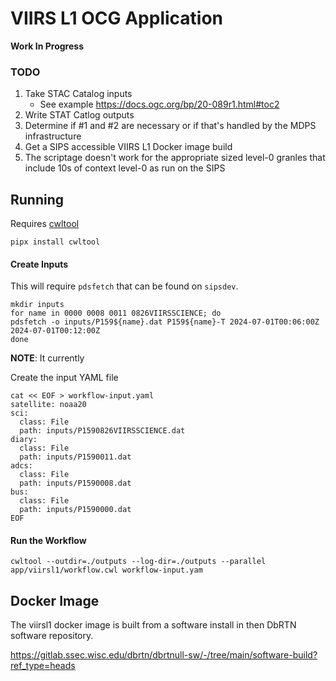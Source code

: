 # VIIRS L1 OCG Application

**Work In Progress**

### TODO
1. Take STAC Catalog inputs
    * See example https://docs.ogc.org/bp/20-089r1.html#toc2
2. Write STAT Catlog outputs
3. Determine if #1 and #2 are necessary or if that's handled by the MDPS infrastructure
4. Get a SIPS accessible VIIRS L1 Docker image build
5. The scriptage doesn't work for the appropriate sized level-0 granles that 
   include 10s of context level-0 as run on the SIPS


## Running

Requires [cwltool](https://github.com/common-workflow-language/cwltool)
```console
pipx install cwltool
```

#### Create Inputs
This will require `pdsfetch` that can be found on `sipsdev`.
```console
mkdir inputs
for name in 0000 0008 0011 0826VIIRSSCIENCE; do
pdsfetch -o inputs/P159${name}.dat P159${name}-T 2024-07-01T00:06:00Z 2024-07-01T00:12:00Z
done
```

**NOTE**: It currently 

Create the input YAML file 
```console
cat << EOF > workflow-input.yaml
satellite: noaa20
sci: 
  class: File
  path: inputs/P1590826VIIRSSCIENCE.dat
diary: 
  class: File
  path: inputs/P1590011.dat
adcs: 
  class: File
  path: inputs/P1590008.dat
bus: 
  class: File
  path: inputs/P1590000.dat
EOF
```

#### Run the Workflow
```console
cwltool --outdir=./outputs --log-dir=./outputs --parallel app/viirsl1/workflow.cwl workflow-input.yam
```


## Docker Image
The viirsl1 docker image is built from a software install in then DbRTN software
repository.

https://gitlab.ssec.wisc.edu/dbrtn/dbrtnull-sw/-/tree/main/software-build?ref_type=heads
